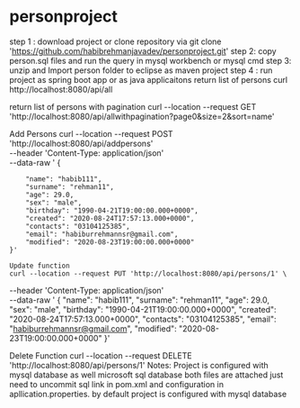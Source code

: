 # personproject
step 1 : download project or clone repository via git clone 'https://github.com/habibrehmanjavadev/personproject.git'
step 2: copy person.sql files and run the query in mysql workbench or mysql cmd
step 3: unzip and Import person folder to eclipse as maven project
step 4 : run project as spring boot app or as java applicaitons
return list of persons
curl http://localhost:8080/api/all

return list of persons with pagination
curl --location --request GET 'http://localhost:8080/api/allwithpagination?page0&size=2&sort=name'

Add Persons
curl --location --request POST 'http://localhost:8080/api/addpersons' \
--header 'Content-Type: application/json' \
--data-raw ' {
        
        "name": "habib111",
        "surname": "rehman11",
        "age": 29.0,
        "sex": "male",
        "birthday": "1990-04-21T19:00:00.000+0000",
        "created": "2020-08-24T17:57:13.000+0000",
        "contacts": "03104125385",
        "email": "habiburrehmannsr@gmail.com",
        "modified": "2020-08-23T19:00:00.000+0000"
    }'
    
    Update function
    curl --location --request PUT 'http://localhost:8080/api/persons/1' \
--header 'Content-Type: application/json' \
--data-raw ' { 
        "name": "habib111",
        "surname": "rehman11",
        "age": 29.0,
        "sex": "male",
        "birthday": "1990-04-21T19:00:00.000+0000",
        "created": "2020-08-24T17:57:13.000+0000",
        "contacts": "03104125385",
        "email": "habiburrehmannsr@gmail.com",
        "modified": "2020-08-23T19:00:00.000+0000"
    }'
    
Delete Function
curl --location --request DELETE 'http://localhost:8080/api/persons/1'
Notes: Project is configured with mysql database as well microsoft sql database both files are attached 
just need to uncommit sql link in pom.xml and configuration in apllication.properties.
by default project is configured with mysql database
